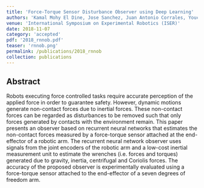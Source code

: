 ```yaml
---
title: 'Force-Torque Sensor Disturbance Observer using Deep Learning'
authors: 'Kamal Mohy El Dine, Jose Sanchez, Juan Antonio Corrales, Youcef Mezouar, Jean-Christophe Fauroux'
venue: 'International Symposium on Experimental Robotics (ISER)'
date: 2018-11-07
category: 'accepted'
pdf: '2018_rnnob.pdf'
teaser: 'rnnob.png'
permalink: /publications/2018_rnnob
collection: publications
---
```


Abstract
-------
Robots executing force controlled tasks require accurate perception of the applied force in order to guarantee safety. However, dynamic motions generate non-contact forces due to inertial forces. These non-contact forces can be regarded as disturbances to be removed such that only forces generated by contacts with the environment remain. This paper presents an observer based on recurrent neural networks that estimates the non-contact forces measured by a force-torque sensor attached at the end-effector of a robotic arm. The recurrent neural network observer uses signals from the joint encoders of the robotic arm and a low-cost inertial measurement unit to estimate the wrenches (i.e. forces and torques) generated due to gravity, inertia, centrifugal and Coriolis forces. The accuracy of the proposed observer is experimentally evaluated using a force-torque sensor attached to the end-effector of a seven degrees of freedom arm.
